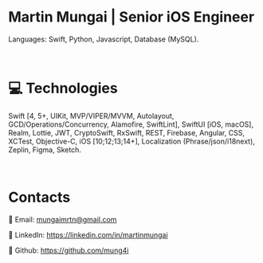 <!--
- 🔭 I’m currently working on ...
- 🌱 I’m currently learning ...
- 👯 I’m looking to collaborate on ...
- 🤔 I’m looking for help with ...
- 💬 Ask me about ...
- 📫 How to reach me: ...
- 😄 Pronouns: ...
- ⚡ Fun fact: ...
-->


# Martin Mungai | Senior iOS Engineer

Languages: Swift, Python, Javascript, Database (MySQL).

<br />

# 💻 Technologies

Swift [4, 5+, UIKit, MVP/VIPER/MVVM, Autolayout, GCD/Operations/Concurrency, Alamofire, SwiftLint], SwiftUI [iOS, macOS], Realm, Lottie, JWT, CryptoSwift, RxSwift, REST, Firebase, Angular, CSS, XCTest, Objective-C, iOS [10;12;13;14+], Localization (Phrase/json/i18next), Zeplin, Figma, Sketch.


<br/>

# Contacts

📧 Email: mungaimrtn@gmail.com

👋 LinkedIn: https://linkedin.com/in/martinmungai

👋 Github: https://github.com/mung4i



